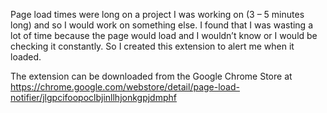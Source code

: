 Page load times were long on a project I was working on (3 – 5 minutes long) and so I would work on something else. I found that I was wasting a lot of time because the page would load and I wouldn’t know or I would be checking it constantly. So I created this extension to alert me when it loaded.

The extension can be downloaded from the Google Chrome Store at https://chrome.google.com/webstore/detail/page-load-notifier/jlgpcifoopoclbjinllhjonkgpjdmphf 
